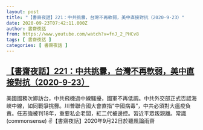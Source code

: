 ```yaml
---
layout: post
title: "【書齋夜話】221：中共挑釁，台灣不再軟弱，美中直接對抗（2020-9-23）"
date: 2020-09-23T07:42:11.000Z
author: 書齋夜話
from: https://www.youtube.com/watch?v=fnJ_2_PHCv8
tags: [ 書齋夜話 ]
categories: [ 書齋夜話 ]
---
```

<!--1600846931000-->
[【書齋夜話】221：中共挑釁，台灣不再軟弱，美中直接對抗（2020-9-23）](https://www.youtube.com/watch?v=fnJ_2_PHCv8)
------

<div>
美國國務次卿訪台，中共飛機過中線騷擾，國軍不再低調。中共外交部正式否認海峽中線，如同戰爭挑釁。川普聯合國大會直指“中國病毒”，中共必須對大瘟疫負責。任志強被判18年，重要私企老闆，紅二代被邊控。習近平眾叛親離。常識(commonsense) ✌【書齋夜話】2020年9月22日於聽風論雨齋
</div>
